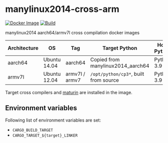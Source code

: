 # manylinux2014-cross-arm

[![Docker Image](https://img.shields.io/docker/pulls/messense/manylinux2014-cross.svg?maxAge=2592000)](https://hub.docker.com/r/messense/manylinux2014-cross/)
[![Build](https://github.com/messense/manylinux2014-cross-arm/workflows/Build/badge.svg)](https://github.com/messense/manylinux2014-cross-arm/actions?query=workflow%3ABuild)

manylinux2014 aarch64/armv7l cross compilation docker images

| Architecture |      OS      |       Tag       |          Target Python                |   Host Python   |
| ------------ | ------------ | --------------- | ------------------------------------- | --------------- |
| aarch64      | Ubuntu 14.04 | aarch64         | Copied from manylinux2014_aarch64     | Python 3.9      |
| armv7l       | Ubuntu 12.04 | armv7l / armv7  | `/opt/python/cp3*`, built from source | Python 3.9      |

Target cross compilers and [maturin](https://github.com/PyO3/maturin) are installed in the image.

## Environment variables

Following list of environment variables are set:

* `CARGO_BUILD_TARGET`
* `CARGO_TARGET_${target}_LINKER`
